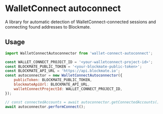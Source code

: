 # WalletConnect autoconnect

A library for automatic detection of WalletConnect-connected sessions and connecting found addresses
to Blockmate.

## Usage

```js
import WalletConnectAutoconnector from 'wallet-connect-autoconnect';

const WALLET_CONNECT_PROJECT_ID = '<your-walletconnect-project-id>';
const BLOCKMATE_PUBLIC_TOKEN = '<your-blockmate-public-token>';
const BLOCKMATE_API_URL = 'https://api.blockmate.io';
const autoconnector = new WalletConnectAutoconnector({
    publicToken: BLOCKMATE_PUBLIC_TOKEN,
    blockmateApiUrl: BLOCKMATE_API_URL,
    walletConnectProjectId: WALLET_CONNECT_PROJECT_ID,
});

// const connectedAccounts = await autoconnector.getConnectedAccounts();
await autoconnector.performConnect();
```